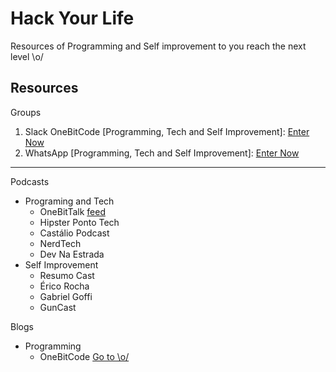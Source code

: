 # Hack Your Life

Resources of Programming and Self improvement to you reach the next level \o/

## Resources ##

Groups

 1. Slack OneBitCode [Programming, Tech and Self Improvement]: [Enter Now](onebitcode.slack.com)
 2. WhatsApp [Programming, Tech and Self Improvement]: [Enter Now](https://chat.whatsapp.com/BVT6V7mzxDW3YMjxkZ7Vnr)

----------

Podcasts

 - Programing and Tech
	 - OneBitTalk [feed](http://feeds.feedburner.com/Onebitcode)
	 -  Hipster Ponto Tech
	 - Castálio Podcast
	 - NerdTech
	 - Dev Na Estrada
 - Self Improvement
	 - Resumo Cast
	 - Érico Rocha
	 - Gabriel Goffi
	 - GunCast


Blogs

 - Programming
	 - OneBitCode [Go to \o/](http://onebitcode.com)
